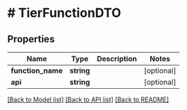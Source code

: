 # # TierFunctionDTO

## Properties

Name | Type | Description | Notes
------------ | ------------- | ------------- | -------------
**function_name** | **string** |  | [optional]
**api** | **string** |  | [optional]

[[Back to Model list]](../../README.md#models) [[Back to API list]](../../README.md#endpoints) [[Back to README]](../../README.md)
